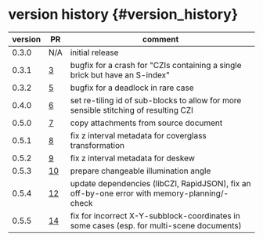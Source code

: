 version history                 {#version_history}
============

 version            | PR                                                | comment
 ------------------ |---------------------------------------------------| ---------------------------------------------------
 0.3.0              | N/A                                               | initial release
 0.3.1              | [3](https://github.com/ZEISS/warpaffine/pull/3)   | bugfix for a crash for "CZIs containing a single brick but have an S-index"
 0.3.2              | [5](https://github.com/ZEISS/warpaffine/pull/5)   | bugfix for a deadlock in rare case
 0.4.0              | [6](https://github.com/ZEISS/warpaffine/pull/6)   | set re-tiling id of sub-blocks to allow for more sensible stitching of resulting CZI
 0.5.0              | [7](https://github.com/ZEISS/warpaffine/pull/7)   | copy attachments from source document
 0.5.1              | [8](https://github.com/ZEISS/warpaffine/pull/8)   | fix z interval metadata for coverglass transformation
 0.5.2              | [9](https://github.com/ZEISS/warpaffine/pull/9)   | fix z interval metadata for deskew
 0.5.3              | [10](https://github.com/ZEISS/warpaffine/pull/10) | prepare changeable illumination angle
 0.5.4              | [12](https://github.com/ZEISS/warpaffine/pull/12) | update dependencies (libCZI, RapidJSON), fix an off-by-one error with memory-planning/-check
 0.5.5              | [14](https://github.com/ZEISS/warpaffine/pull/14) | fix for incorrect X-Y-subblock-coordinates in some cases (esp. for multi-scene documents)